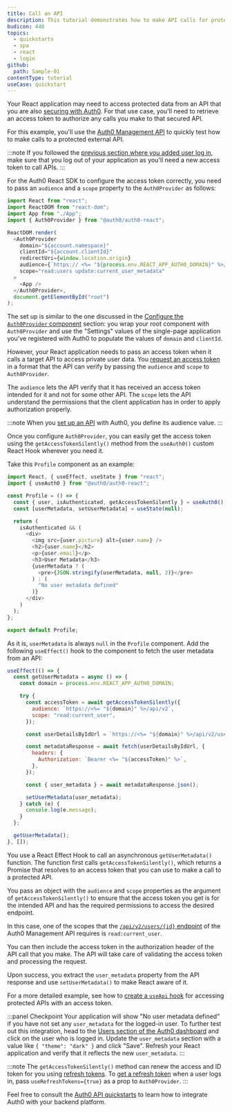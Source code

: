 ```yaml
---
title: Call an API
description: This tutorial demonstrates how to make API calls for protected resources on your server.
budicon: 448
topics:
  - quickstarts
  - spa
  - react
  - login
github:
  path: Sample-01
contentType: tutorial
useCase: quickstart
---
```

<!-- markdownlint-disable MD002 MD034 MD041 -->

Your React application may need to access protected data from an API that you are also [securing with Auth0](https://auth0.com/docs/microsites/protect-api/protect-api). For that use case, you'll need to retrieve an access token to authorize any calls you make to that secured API.

For this example, you'll use the [Auth0 Management API](https://auth0.com/docs/api/management/v2) to quickly test how to make calls to a protected external API.

:::note
If you followed the [previous section where you added user log in](/quickstart/spa/auth0-react#add-login-to-your-application), make sure that you log out of your application as you'll need a new access token to call APIs.
:::

For the Auth0 React SDK to configure the access token correctly, you need to pass an `audience` and a `scope` property to the `Auth0Provider` as follows:

```javascript
import React from "react";
import ReactDOM from "react-dom";
import App from "./App";
import { Auth0Provider } from "@auth0/auth0-react";

ReactDOM.render(
  <Auth0Provider
    domain="${account.namespace}"
    clientId="${account.clientId}"
    redirectUri={window.location.origin}
    audience={`https:// <%= "${process.env.REACT_APP_AUTH0_DOMAIN}" %>/api/v2/`}
    scope="read:users update:current_user_metadata"
  >
    <App />
  </Auth0Provider>,
  document.getElementById("root")
);
```

The set up is similar to the one discussed in the [Configure the `Auth0Provider` component](/quickstart/spa/auth0-react#configure-the-auth0provider-component) section: you wrap your root component with `Auth0Provider` and use the "Settings" values of the single-page application you've registered with Auth0 to populate the values of `domain` and `clientId`.

However, your React application needs to pass an access token when it calls a target API to access private user data. You [request an access token](https://auth0.com/docs/tokens/guides/get-access-tokens) in a format that the API can verify by passing the `audience` and `scope` to `Auth0Provider`.

The `audience` lets the API verify that it has received an access token intended for it and not for some other API. The `scope` lets the API understand the permissions that the client application has in order to apply authorization properly.

:::note
When you [set up an API](https://auth0.com/docs/getting-started/set-up-api) with Auth0, you define its audience value.
:::

Once you configure `Auth0Provider`, you can easily get the access token using the `getAccessTokenSilently()` method from the `useAuth0()` custom React Hook wherever you need it. 

Take this `Profile` component as an example:

```javascript
import React, { useEffect, useState } from "react";
import { useAuth0 } from "@auth0/auth0-react";

const Profile = () => {
  const { user, isAuthenticated, getAccessTokenSilently } = useAuth0();
  const [userMetadata, setUserMetadata] = useState(null);

  return (
    isAuthenticated && (
      <div>
        <img src={user.picture} alt={user.name} />
        <h2>{user.name}</h2>
        <p>{user.email}</p>
        <h3>User Metadata</h3>
        {userMetadata ? (
          <pre>{JSON.stringify(userMetadata, null, 2)}</pre>
        ) : (
          "No user metadata defined"
        )}
      </div>
    )
  );
};

export default Profile;
```

As it is, `userMetadata` is always `null` in the `Profile` component. Add the following `useEffect()` hook to the component to fetch the user metadata from an API:

```javascript
useEffect(() => {
  const getUserMetadata = async () => {
    const domain = process.env.REACT_APP_AUTH0_DOMAIN;

    try {
      const accessToken = await getAccessTokenSilently({
        audience: `https://<%= "${domain}" %>/api/v2`,
        scope: "read:current_user",
      });

      const userDetailsByIdUrl = `https://<%= "${domain}" %>/api/v2/users/<%= "${user.sub}" %>`;

      const metadataResponse = await fetch(userDetailsByIdUrl, {
        headers: {
          Authorization: `Bearer <%= "${accessToken}" %>`,
        },
      });

      const { user_metadata } = await metadataResponse.json();

      setUserMetadata(user_metadata);
    } catch (e) {
      console.log(e.message);
    }
  };

  getUserMetadata();
}, []);
```

You use a React Effect Hook to call an asynchronous `getUserMetadata()` function. The function first calls `getAccessTokenSilently()`, which returns a Promise that resolves to an access token that you can use to make a call to a protected API.

You pass an object with the `audience` and `scope` properties as the argument of `getAccessTokenSilently()` to ensure that the access token you get is for the intended API and has the required permissions to access the desired endpoint.
 
In this case, one of the scopes that the [`/api/v2/users/{id}` endpoint](https://auth0.com/docs/api/management/v2#!/Users/get_users_by_id) of the Auth0 Management API requires is `read:current_user`.
 
You can then include the access token in the authorization header of the API call that you make. The API will take care of validating the access token and processing the request.

Upon success, you extract the `user_metadata` property from the API response and use `setUserMetadata()` to make React aware of it.

For a more detailed example, see how to [create a `useApi` hook](https://github.com/auth0/auth0-react/blob/master/EXAMPLES.md#4-create-a-useapi-hook-for-accessing-protected-apis-with-an-access-token) for accessing protected APIs with an access token.

:::panel Checkpoint
Your application will show "No user metadata defined" if you have not set any `user_metadata` for the logged-in user. To further test out this integration, head to the [Users section of the Auth0 dashboard](https://manage.auth0.com/#/users) and click on the user who is logged in. Update the `user_metadata` section with a value like `{ "theme": "dark" }` and click "Save". Refresh your React application and verify that it reflects the new `user_metadata`. 
:::

:::note
The `getAccessTokenSilently()` method can renew the access and ID token for you using [refresh tokens](https://auth0.com/docs/tokens/concepts/refresh-tokens). To [get a refresh token](https://auth0.com/docs/tokens/guides/get-refresh-tokens) when a user logs in, pass `useRefreshTokens={true}` as a prop to `Auth0Provider`. 
:::

Feel free to consult the [Auth0 API quickstarts](https://auth0.com/docs/quickstart/backend) to learn how to integrate Auth0 with your backend platform.